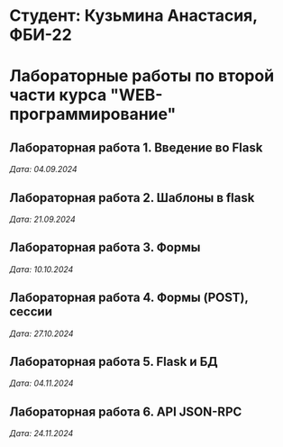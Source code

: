 # Студент: Кузьмина Анастасия, ФБИ-22

# Лабораторные работы по второй части курса "WEB-программирование"

## Лабораторная работа 1. Введение во Flask

*Дата: 04.09.2024*

## Лабораторная работа 2. Шаблоны в flask

*Дата: 21.09.2024*


## Лабораторная работа 3. Формы

*Дата: 10.10.2024*


## Лабораторная работа 4. Формы (POST), сессии

*Дата: 27.10.2024*


## Лабораторная работа 5. Flask и БД

*Дата: 04.11.2024*


## Лабораторная работа 6. API JSON-RPC

*Дата: 24.11.2024*